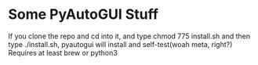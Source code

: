 # Some PyAutoGUI Stuff
If you clone the repo and cd into it, and type chmod 775 install.sh and then type ./install.sh, pyautogui will install and self-test(woah meta, right?)
Requires at least brew or python3
